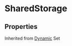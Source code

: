 # SharedStorage

## Properties

Inherited from [Dynamic](https://docs.brickverse.co/bricklua-lua-references-manual/dymanic) Set

